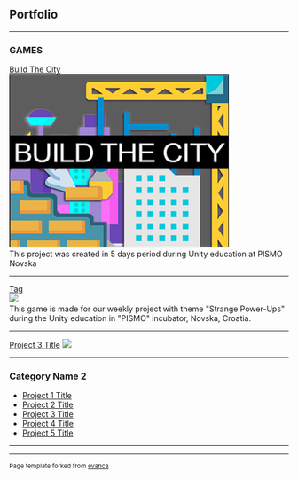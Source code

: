 ## Portfolio

---

### GAMES 

[Build The City](https://bernarda.itch.io/build-the-city)
<br>
<img src="images/BuildTheCity.PNG?raw=true"/>
<br>
This project was created in 5 days period during Unity education at PISMO Novska 

---
[Tag](/pdf/sample_presentation.pdf)
<br>
<img src="https://img.itch.zone/aW1nLzc2NTMzOTEucG5n/original/RLjOzp.png"/>
<br>
This game is made for our weekly project with theme "Strange Power-Ups" during the Unity education in "PISMO" incubator,  Novska, Croatia.

---
[Project 3 Title](http://example.com/)
<img src="images/dummy_thumbnail.jpg?raw=true"/>

---

### Category Name 2

- [Project 1 Title](http://example.com/)
- [Project 2 Title](http://example.com/)
- [Project 3 Title](http://example.com/)
- [Project 4 Title](http://example.com/)
- [Project 5 Title](http://example.com/)

---




---
<p style="font-size:11px">Page template forked from <a href="https://github.com/evanca/quick-portfolio">evanca</a></p>
<!-- Remove above link if you don't want to attibute -->
